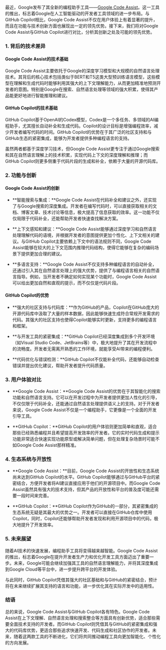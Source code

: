 最近，Google发布了其全新的编程助手工具——[Google Code Assist](https://codeassist.google)。这一工具的推出，标志着Google在人工智能驱动的开发者工具领域的进一步布局。与GitHub Copilot相比，Google Code Assist不仅在用户体验上有着显著的提升，而且在功能与技术创新方面也展现出一定的领先优势。接下来，我们将对Google Code Assist与GitHub Copilot进行对比，分析其创新之处及可能的领先优势。

### 1. **背后的技术差异**
#### **Google Code Assist的技术基础**
Google Code Assist主要依托于Google的深度学习模型和大规模的自然语言处理技术。其背后的核心技术包括类似于BERT和T5这类大型预训练语言模型，这些模型在理解和生成代码时能够利用其强大的上下文理解能力，从而更加精准地预测开发者的意图。特别是Google在搜索、自然语言处理等领域的强大积累，使得其产品能更好地进行智能推理和建议。

#### **GitHub Copilot的技术基础**
GitHub Copilot基于OpenAI的Codex模型，Codex是一个多任务、多领域的AI编程助手，尤其擅长自动补全和生成代码。Copilot的设计目标是增强编程效率，减少开发者编写代码的时间。GitHub Copilot的优势在于其广泛的社区支持和与GitHub生态的紧密集成，能够为开发者提供多种编程语言的支持。

虽然两者都基于深度学习技术，但Google Code Assist更专注于通过Google搜索和其在自然语言理解上的技术积累，实现代码上下文的深度理解和推理；而GitHub Copilot则更多侧重于代码片段的生成和补全，依赖于大量的开源代码库。

### 2. **功能与创新**
#### **Google Code Assist的创新**
- **智能搜索与集成：**Google Code Assist在代码补全和建议之外，还实现了与Google搜索的深度集成。开发者在编写代码时，可以直接获取相关的文档、博客文章、技术讨论等信息，极大提高了信息获取的效率。这一功能不仅仅局限于代码补全，还能帮助开发者快速查找解决方案。
  
- **上下文感知和建议：**Google Code Assist能够通过深度学习和自然语言处理理解代码的语境，并根据开发者的意图提供更加个性化、上下文相关的建议。与GitHub Copilot主要依赖上下文中的语法规则不同，Google Code Assist能够在较大的上下文范围内推理代码结构，使得它能够在复杂的编码场景下提供更加合理的建议。

- **多语言支持：**Google Code Assist不仅支持多种编程语言的自动补全，还通过引入其在自然语言处理上的强大优势，提供了与编程语言相关的自然语言指导。例如，当开发者不确定如何实现某个功能时，Google Code Assist可以给出更加自然和直观的提示，而不仅仅是代码片段。

#### **GitHub Copilot的优势**
- **强大的社区支持与代码库：**作为GitHub的产品，Copilot在GitHub庞大的开源代码库中汲取了大量的样本数据，因此能够快速生成符合常规开发需求的代码。其强大的社区支持也使得Copilot能够实时更新，支持更多的编程语言和框架。

- **与开发工具的紧密集成：**GitHub Copilot已经深度集成到多个开发环境（如Visual Studio Code、JetBrains等）中，极大地提升了其在开发流程中的流畅度。开发者无需离开熟悉的工作环境，就能享受AI带来的编程便利。

- **代码优化与错误检测：**GitHub Copilot不仅能补全代码，还能够自动检查错误并提出优化建议，帮助开发者提升代码质量。

### 3. **用户体验对比**
- **Google Code Assist：**Google Code Assist的优势在于其智能化的搜索功能和自然语言支持。它可以在开发过程中为开发者提供更加人性化的引导，不仅仅限于代码补全，还能通过自然语言处理提供语义上的支持。对于开发者来说，Google Code Assist不仅是一个编程助手，它更像是一个全面的开发引导工具。

- **GitHub Copilot：**GitHub Copilot的用户体验则更加简单和直观，适合那些已经熟悉编程并且希望提高开发效率的开发者。它的实时代码生成和提示功能非常适合快速实现功能原型或解决简单问题，但在处理复杂场景时可能不如Google Code Assist那样精准。

### 4. **生态系统与开放性**
- **Google Code Assist：**目前，Google Code Assist的开放性和生态系统尚未达到GitHub Copilot的水平。GitHub Copilot能够通过与GitHub平台的紧密结合，方便开发者将AI建议直接应用于他们的开源项目中。而Google Code Assist虽然具有强大的技术支持，但其产品的开放性和平台的普及度可能还需要一段时间来完善。

- **GitHub Copilot：**GitHub Copilot作为GitHub的一部分，其紧密集成的生态系统无疑是其最大的优势之一。开发者可以直接在GitHub仓库中使用Copilot，同时，Copilot还能够帮助开发者发现和利用开源项目中的代码，极大地提升了开发效率。

### 5. **未来展望**
随着AI技术的快速发展，编程助手工具将变得越来越智能。Google Code Assist的推出，标志着Google在提升开发者生产力和优化开发工具方面迈出了重要一步。未来，Google可能会继续加强其工具的自然语言理解能力，并将其深度集成到Google Cloud等平台中，进一步提升跨平台的开发体验。

与此同时，GitHub Copilot凭借其强大的社区基础和与GitHub的紧密结合，预计将在未来继续扩展其支持的语言和功能，进一步优化其在实际开发中的适用性。

### 结语
总的来说，Google Code Assist与GitHub Copilot各有特色。Google Code Assist在上下文理解、自然语言处理和搜索整合等方面具有创新优势，适合那些需要全面技术支持的开发者。而GitHub Copilot则凭借其与GitHub的紧密集成和强大的代码库优势，更适合那些追求快速开发、代码生成和社区协作的开发者。未来，随着这两款工具的不断进化，它们将共同推动编程工具向更加智能化、个性化的方向发展。